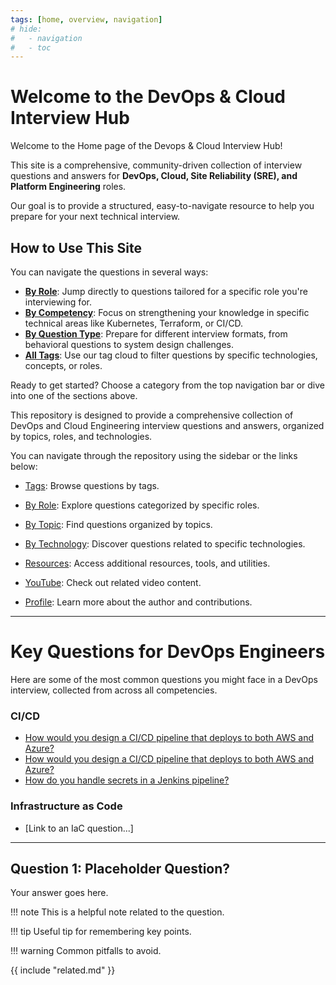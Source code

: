 ```yaml
---
tags: [home, overview, navigation]
# hide:
#   - navigation
#   - toc
---
```


# Welcome to the DevOps & Cloud Interview Hub


Welcome to the Home page of the Devops & Cloud Interview Hub!

This site is a comprehensive, community-driven collection of interview questions and answers for **DevOps, Cloud, Site Reliability (SRE), and Platform Engineering** roles.

Our goal is to provide a structured, easy-to-navigate resource to help you prepare for your next technical interview.

## How to Use This Site

You can navigate the questions in several ways:

*   **[By Role](by-role/devops.md)**: Jump directly to questions tailored for a specific role you're interviewing for.
*   **[By Competency](by-competency/01-foundational-concepts.md)**: Focus on strengthening your knowledge in specific technical areas like Kubernetes, Terraform, or CI/CD.
*   **[By Question Type](by-question-type/behavioral-situational.md)**: Prepare for different interview formats, from behavioral questions to system design challenges.
*   **[All Tags](tags.md)**: Use our tag cloud to filter questions by specific technologies, concepts, or roles.

Ready to get started? Choose a category from the top navigation bar or dive into one of the sections above.

This repository is designed to provide a comprehensive collection of DevOps and Cloud Engineering interview questions and answers, organized by topics, roles, and technologies.

You can navigate through the repository using the sidebar or the links below:

- [Tags](tags.md): Browse questions by tags.
- [By Role](by-role/): Explore questions categorized by specific roles.
- [By Topic](by-topic/): Find questions organized by topics.
- [By Technology](by-technology/): Discover questions related to specific technologies.
- [Resources](resources/): Access additional resources, tools, and utilities.

- [YouTube](yt.md): Check out related video content.
- [Profile](profile.md): Learn more about the author and contributions.


-----------

# Key Questions for DevOps Engineers

Here are some of the most common questions you might face in a DevOps interview, collected from across all competencies.

### CI/CD

*   [How would you design a CI/CD pipeline that deploys to both AWS and Azure?](./by-knowledge-area/ci-cd-automation.md#ci-cd-multi-cloud-deploy1)
*   [How would you design a CI/CD pipeline that deploys to both AWS and Azure?](./by-knowledge-area/ci-cd-automation.md#ci-cd-multi-cloud-deploy2)
*   [How do you handle secrets in a Jenkins pipeline?](./by-knowledge-area/ci-cd-automation.md#jenkins-secrets)

### Infrastructure as Code

*   [Link to an IaC question...]

-------------



## Question 1: Placeholder Question?
Your answer goes here.

!!! note
    This is a helpful note related to the question.

!!! tip
    Useful tip for remembering key points.

!!! warning
    Common pitfalls to avoid.

{{ include "related.md" }}

